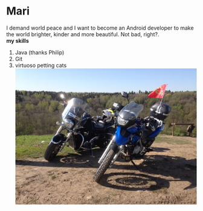 # Mari  
I demand world peace and I want to become an Android developer to make the world brighter, kinder and more beautiful. Not bad, right?.  
**my skills**  
1. Java (thanks Philip)  
2. Git  
3. virtuoso petting cats   
![blue is my horse](img/myhorse.jfif)   

